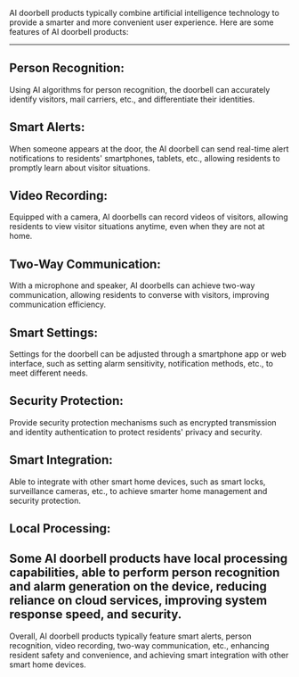 AI doorbell products typically combine artificial intelligence technology to provide a smarter and more convenient user experience. Here are some features of AI doorbell products:<br>
--- ---
## Person Recognition:<br>
Using AI algorithms for person recognition, the doorbell can accurately identify visitors, mail carriers, etc., and differentiate their identities.<br>

## Smart Alerts:<br>
When someone appears at the door, the AI doorbell can send real-time alert notifications to residents' smartphones, tablets, etc., allowing residents to promptly learn about visitor situations.<br>

## Video Recording:<br>
Equipped with a camera, AI doorbells can record videos of visitors, allowing residents to view visitor situations anytime, even when they are not at home.<br>

## Two-Way Communication:<br>
With a microphone and speaker, AI doorbells can achieve two-way communication, allowing residents to converse with visitors, improving communication efficiency.<br>

## Smart Settings:<br>
Settings for the doorbell can be adjusted through a smartphone app or web interface, such as setting alarm sensitivity, notification methods, etc., to meet different needs.<br>

## Security Protection:<br>
Provide security protection mechanisms such as encrypted transmission and identity authentication to protect residents' privacy and security.<br>

## Smart Integration:<br>
Able to integrate with other smart home devices, such as smart locks, surveillance cameras, etc., to achieve smarter home management and security protection.<br>

## Local Processing:<br>
Some AI doorbell products have local processing capabilities, able to perform person recognition and alarm generation on the device, reducing reliance on cloud services, improving system response speed, and security.<br>
---
Overall, AI doorbell products typically feature smart alerts, person recognition, video recording, two-way communication, etc., enhancing resident safety and convenience, and achieving smart integration with other smart home devices.